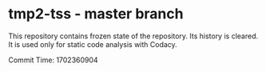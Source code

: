 # tmp2-tss - master branch

This repository contains frozen state of the repository.
Its history is cleared. It is used only for static code
analysis with Codacy.

Commit Time: 1702360904